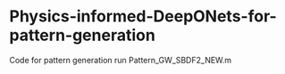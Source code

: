 # Physics-informed-DeepONets-for-pattern-generation
Code for pattern generation 
run Pattern_GW_SBDF2_NEW.m
